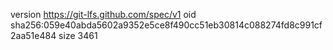 version https://git-lfs.github.com/spec/v1
oid sha256:059e40abda5602a9352e5ce8f490cc51eb30814c088274fd8c991cf2aa51e484
size 3461
